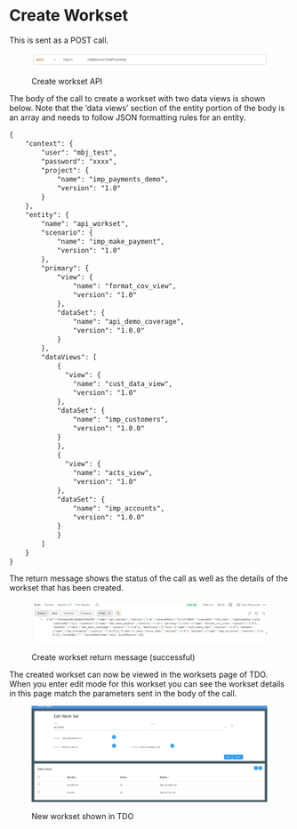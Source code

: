 # Create Workset

This is sent as a POST call.

&#x20;

<figure><img src="../../../../../.gitbook/assets/image (121).png" alt=""><figcaption><p>Create workset API</p></figcaption></figure>

&#x20;The body of the call to create a workset with two data views is shown below. Note that the ‘data views’ section of the entity portion of the body is an array and needs to follow JSON formatting rules for an entity.

&#x20;

```
{
    "context": {
        "user": "mbj_test",
        "password": "xxxx",
        "project": {
            "name": "imp_payments_demo",
            "version": "1.0"
        }
    },
    "entity": {
        "name": "api_workset",
        "scenario": {
            "name": "imp_make_payment",
            "version": "1.0"
        },
        "primary": {
            "view": {
                "name": "format_cov_view",
                "version": "1.0"
            },
            "dataSet": {
                "name": "api_demo_coverage",
                "version": "1.0.0"
            }
        },
        "dataViews": [
            {
              "view": {
                "name": "cust_data_view",
                "version": "1.0"
            },
            "dataSet": {
                "name": "imp_customers",
                "version": "1.0.0"
            }
            },
            {
              "view": {
                "name": "acts_view",
                "version": "1.0"
            },
            "dataSet": {
                "name": "imp_accounts",
                "version": "1.0.0"
            }            
            }            
        ]
    }
}
```

&#x20;

The return message shows the status of the call as well as the details of the workset that has been created.

&#x20;

<figure><img src="../../../../../.gitbook/assets/image (122).png" alt=""><figcaption><p>Create workset return message (successful)</p></figcaption></figure>

&#x20;

The created workset can now be viewed in the worksets page of TDO.  When you enter edit mode for this workset you can see the workset details in this page match the parameters sent in the body of the call.

&#x20;

<figure><img src="../../../../../.gitbook/assets/image (123).png" alt=""><figcaption><p>New workset shown in TDO</p></figcaption></figure>
